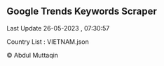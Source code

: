 

## Google Trends Keywords Scraper 
 
Last Update 26-05-2023 , 07:30:57

Country List :
VIETNAM.json



© Abdul Muttaqin 
